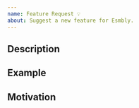 ```yaml
---
name: Feature Request 💡
about: Suggest a new feature for Esmbly.
---
```


## Description

<!-- Describe the feature you are proposing -->

## Example

<!-- If applicable, please provide a basic code example -->

## Motivation

<!-- Describe the motivation behind the feature you are proposing -->
